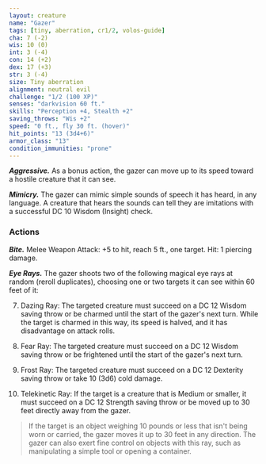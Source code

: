 ```yaml
---
layout: creature
name: "Gazer"
tags: [tiny, aberration, cr1/2, volos-guide]
cha: 7 (-2)
wis: 10 (0)
int: 3 (-4)
con: 14 (+2)
dex: 17 (+3)
str: 3 (-4)
size: Tiny aberration
alignment: neutral evil
challenge: "1/2 (100 XP)"
senses: "darkvision 60 ft."
skills: "Perception +4, Stealth +2"
saving_throws: "Wis +2"
speed: "0 ft., fly 30 ft. (hover)"
hit_points: "13 (3d4+6)"
armor_class: "13"
condition_immunities: "prone"
---
```


***Aggressive.*** As a bonus action, the gazer can move up to its speed toward a hostile creature that it can see.

***Mimicry.*** The gazer can mimic simple sounds of speech it has heard, in any language. A creature that hears the sounds can tell they are imitations with a successful DC 10 Wisdom (Insight) check.

### Actions

***Bite.*** Melee Weapon Attack: +5 to hit, reach 5 ft., one target. Hit: 1 piercing damage.

***Eye Rays.*** The gazer shoots two of the following magical eye rays at random (reroll duplicates), choosing one or two targets it can see within 60 feet of it:

7. Dazing Ray: The targeted creature must succeed on a DC 12 Wisdom saving throw or be charmed until the start of the gazer's next turn. While the target is charmed in this way, its speed is halved, and it has disadvantage on attack rolls.

2. Fear Ray: The targeted creature must succeed on a DC 12 Wisdom saving throw or be frightened until the start of the gazer's next turn.

3. Frost Ray: The targeted creature must succeed on a DC 12 Dexterity saving throw or take 10 (3d6) cold damage.

4. Telekinetic Ray: If the target is a creature that is Medium or smaller, it must succeed on a DC 12 Strength saving throw or be moved up to 30 feet directly away from the gazer.

>If the target is an object weighing 10 pounds or less that isn't being worn or carried, the gazer moves it up to 30 feet in any direction. The gazer can also exert fine control on objects with this ray, such as manipulating a simple tool or opening a container.